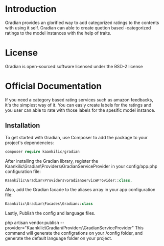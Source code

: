 # Introduction
Gradian provides an glorified way to add categorized ratings to the contents with using it self. Gradian can able to create quetion based -categorized ratings to the model instances with the help of traits.

# License
Gradian is open-sourced software licensed under the BSD-2 license

# Official Documentation
If you need a category based rating services such as amazon feedbacks, it's the simplest way of it. You can easly create labels for the ratings and you user can able to rate with those labels for the spesific model instance.

## Installation
To get started with Gradian, use Composer to add the package to your project's dependencies:

```php
composer require kaankilic/gradian
```

After installing the Gradian library, register the Kaankilic\Gradian\Providers\GradianServiceProvider in your config/app.php configuration file:

```php
Kaankilic\Gradian\Providers\GradianServiceProvider::class,
```

Also, add the Gradian facade to the aliases array in your app configuration file:

```php
Kaankilic\Gradian\Facades\Gradian::class
```

Lastly, Publish the config and language files.

php artisan vendor:publish --provider="Kaankilic\Gradian\Providers\GradianServiceProvider"
This command will generate the configrations on your /config folder, and generate the default language folder on your project.


